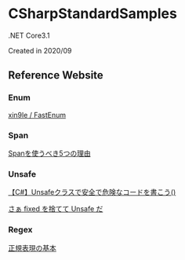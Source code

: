 # CSharpStandardSamples

.NET Core3.1

Created in 2020/09

## Reference Website

### Enum

[xin9le / FastEnum](https://github.com/xin9le/FastEnum)


### Span

[Span<T>を使うべき5つの理由](https://qiita.com/GlassGrass/items/cea3c6f91413c3582b5f)

### Unsafe

[【C#】Unsafeクラスで安全で危険なコードを書こう()](https://blog.meilcli.net/2018/10/c-unsafe.html)

[さぁ fixed を捨てて Unsafe だ](https://azyobuzin.hatenablog.com/entry/2017/09/30/023703)

### Regex

[正規表現の基本](https://dobon.net/vb/dotnet/string/regex.html)

